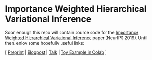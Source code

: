 # Importance Weighted Hierarchical Variational Inference

Soon enough this repo will contain source code for the [Importance Weighted Hierarchical Variational Inference](https://arxiv.org/abs/1905.03290) paper (NeurIPS 2019). Until then, enjoy some hopefully useful links:

[ [Preprint](https://arxiv.org/abs/1905.03290) | [Blogpost](http://artem.sobolev.name/posts/2019-05-10-importance-weighted-hierarchical-variational-inference.html) | [Talk](https://youtu.be/pdSu7XfGhHw) | [Toy Example in Colab](https://colab.research.google.com/drive/1slWtEve2M4ogvoa3TLD_TFI4OBCVXJj3) ]
